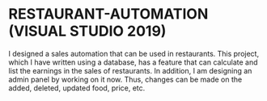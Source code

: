 # RESTAURANT-AUTOMATION (VISUAL STUDIO 2019)
I designed a sales automation that can be used in restaurants. This project, which I have written using a database, has a feature that can calculate and list the earnings in the sales of restaurants. In addition, I am designing an admin panel by working on it now. Thus, changes can be made on the added, deleted, updated food, price, etc.

